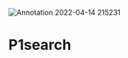 ![Annotation 2022-04-14 215231](https://user-images.githubusercontent.com/101342941/163417131-12758b11-02b8-43e0-a294-82ed3b48f6cc.png)
# P1search
